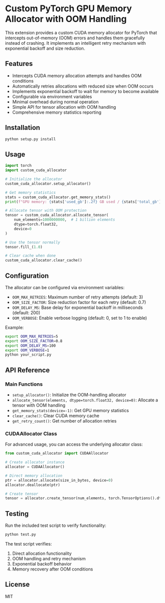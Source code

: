 # Custom PyTorch GPU Memory Allocator with OOM Handling

This extension provides a custom CUDA memory allocator for PyTorch that intercepts out-of-memory (OOM) errors and handles them gracefully instead of crashing. It implements an intelligent retry mechanism with exponential backoff and size reduction.

## Features

- Intercepts CUDA memory allocation attempts and handles OOM conditions
- Automatically retries allocations with reduced size when OOM occurs
- Implements exponential backoff to wait for memory to become available
- Configurable via environment variables
- Minimal overhead during normal operation
- Simple API for tensor allocation with OOM handling
- Comprehensive memory statistics reporting

## Installation

```bash
python setup.py install
```

## Usage

```python
import torch
import custom_cuda_allocator

# Initialize the allocator
custom_cuda_allocator.setup_allocator()

# Get memory statistics
stats = custom_cuda_allocator.get_memory_stats()
print(f"GPU memory: {stats['used_gb']:.2f} GB used / {stats['total_gb']:.2f} GB total")

# Allocate tensor with OOM protection
tensor = custom_cuda_allocator.allocate_tensor(
    num_elements=1000000000,  # 1 billion elements
    dtype=torch.float32,
    device=0
)

# Use the tensor normally
tensor.fill_(1.0)

# Clear cache when done
custom_cuda_allocator.clear_cache()
```

## Configuration

The allocator can be configured via environment variables:

- `OOM_MAX_RETRIES`: Maximum number of retry attempts (default: 3)
- `OOM_SIZE_FACTOR`: Size reduction factor for each retry (default: 0.7)
- `OOM_DELAY_MS`: Base delay for exponential backoff in milliseconds (default: 200)
- `OOM_VERBOSE`: Enable verbose logging (default: 0, set to 1 to enable)

Example:
```bash
export OOM_MAX_RETRIES=5
export OOM_SIZE_FACTOR=0.8
export OOM_DELAY_MS=100
export OOM_VERBOSE=1
python your_script.py
```

## API Reference

### Main Functions

- `setup_allocator()`: Initialize the OOM-handling allocator
- `allocate_tensor(elements, dtype=torch.float32, device=0)`: Allocate a tensor with OOM handling
- `get_memory_stats(device=-1)`: Get GPU memory statistics
- `clear_cache()`: Clear CUDA memory cache
- `get_retry_count()`: Get number of allocation retries

### CUDAAllocator Class

For advanced usage, you can access the underlying allocator class:

```python
from custom_cuda_allocator import CUDAAllocator

# Create allocator instance
allocator = CUDAAllocator()

# Direct memory allocation
ptr = allocator.allocate(size_in_bytes, device=0)
allocator.deallocate(ptr)

# Create tensor
tensor = allocator.create_tensor(num_elements, torch.TensorOptions().dtype(torch.float32).device(torch.kCUDA))
```

## Testing

Run the included test script to verify functionality:

```bash
python test.py
```

The test script verifies:
1. Direct allocation functionality
2. OOM handling and retry mechanism
3. Exponential backoff behavior
4. Memory recovery after OOM conditions

## License

MIT